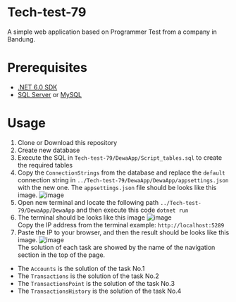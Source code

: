 # Tech-test-79
A simple web application based on Programmer Test from a company in Bandung.

# Prerequisites
- [.NET 6.0 SDK](https://dotnet.microsoft.com/download/dotnet/6.0)
- [SQL Server](https://www.microsoft.com/en-us/sql-server/sql-server-downloads) or [MySQL](https://www.mysql.com/downloads/)

# Usage
1. Clone or Download this repository
2. Create new database
3. Execute the SQL in ```Tech-test-79/DewaApp/Script_tables.sql``` to create the required tables
4. Copy the ```ConnectionStrings``` from the database and replace the ```default``` connection string in ```../Tech-test-79/DewaApp/DewaApp/appsettings.json``` with the new one.
The `appsettings.json` file should be looks like this image.
![image](https://user-images.githubusercontent.com/48423286/189476860-cf9f3e62-6229-48f0-9bdf-af4b27052962.png)
5. Open new terminal and locate the following path
``../Tech-test-79/DewaApp/DewaApp``
and then execute this code
``dotnet run``
6. The terminal should be looks like this image
![image](https://user-images.githubusercontent.com/48423286/189477096-b2378ac0-514f-4b48-a778-677f91fc6805.png)\
Copy the IP address from the terminal example: ```http://localhost:5289```
7. Paste the IP to your browser, and then the result should be looks like this image.
![image](https://user-images.githubusercontent.com/48423286/189477132-0c422060-ba41-4b3f-9e21-961d59cdc283.png)\
The solution of each task are showed by the name of the navigation section in the top of the page.
- The ``Accounts`` is the solution of the task No.1
- The ``Transactions`` is the solution of the task No.2
- The ``TransactionsPoint`` is the solution of the task No.3
- The ``TransactionsHistory`` is the solution of the task No.4
